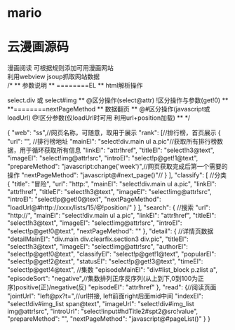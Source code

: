 # mario
# 云漫画源码</br>
漫画阅读 可根据规则添加可用漫画网站</br>
利用webview jsoup抓取网站数据</br>
/*
** 参数说明
** ========EL
** html解析操作 <div class="div" id="img"> select.div 或 select#img
** @区分操作(select@attr)  !区分操作与参数(get!0)
**
**========nextPageMethod
** 数据翻页
** @#区分操作(javascript或loadUrl) @!区分参数(仅loadUrl时可用 利用url+position加载)
**
*/

{
  "web": "ss",//网页名称，可随意，取用于展示
  "rank": [//排行榜，首页展示
    {
      "url": "", //排行榜地址
      "mainEl": "select!div.main ul a.pic"//获取所有排行榜数据，用于循环获取所有信息
      "linkEl": "attr!href",
      "titleEl": "select!h3@text",
      "imageEl": "select!img@attr!src",
      "introEl": "select!p@get!1@text",
      "prepareMethod": "javascript:change('week')",//网页获取完成后第一个需要的操作
      "nextPageMethod": "javascript@#next_page()"//
    }
  ],
  "classify": [
  //分类
    {
      "title": "冒险",
      "url": "http:",
      "mainEl": "select!div.main ul a.pic",
      "linkEl": "attr!href",
      "titleEl": "select!h3@text",
      "imageEl": "select!img@attr!src",
      "introEl": "select!p@get!0@text",
      "nextPageMethod": "loadUrl@#http://xxxx/lists/15/@!position/"
    }
  ],
  "search": {
  //搜索
    "url": "http://",
    "mainEl": "select!div.main ul a.pic",
    "linkEl": "attr!href",
    "titleEl": "select!h3@text",
    "imageEl": "select!img@attr!src",
    "introEl": "select!p@get!0@text",
    "nextPageMethod": ""
  },
  "detail": {
    //详情页数据
    "detailMainEl": "div.main div.clearfix.section3 div.pic",
    "titleEl": "select!h3@text",
    "imageEl": "select!img@attr!src",
    "authorEl": "select!p@get!0@text",
    "classifyEl": "select!p@get!1@text",
    "popularEl": "select!p@get!2@text",
    "statusEl": "select!p@get!3@text",
    "timeEl": "select!p@get!4@text",
    //集数
    "episodeMainEl": "div#list_block p.zlist a",
    "episodeSort": "negative",//集数排列正序反序列(从上到下,0到100为正序)positive(正)/negative(反)
    "episodeEl": "attr!href"
  },
    "read": {//阅读页面
      "jointUrl": "left@px?t=",//url拼接, left前面right后面mid中间
      "indexEl": "select!div#img_list span@text",
      "imageUrl": "select!div#img_list img@attr!src",
      "introUrl": "select!input#hdTitle2#spt2@src!value",
      "prepareMethod": "",
      "nextPageMethod": "javascript@#pageList()"
    }
}
